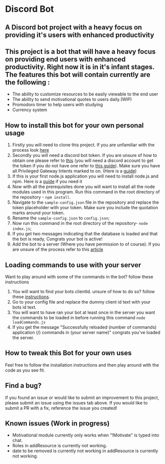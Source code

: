 # Discord Bot

## A Discord bot project with a heavy focus on providing it's users with enhanced productivity

This project is a bot that will have a heavy focus on providing end users with enhanced productivity. Right now it is in it's infant stages. The features this bot will contain currently are the following :
-
- The ability to customize resources to be easily viewable to the end user
- The ability to send motivational quotes to users daily.(WIP)
- Promodoro timer to help users with studying
- Currency system

## How to install this bot for your own personal usage


1. Firstly you will need to clone this project. If you are unfamiliar with the process look <a href="https://docs.github.com/en/repositories/creating-and-managing-repositories/cloning-a-repository">here</a>
2. Secondly you will need a discord bot token. If you are unsure of how to obtain one please refer to <a href="https://www.writebots.com/discord-bot-token/">this</a> (you will need a discord account to get the token if you do not have one refer to <a href="https://support.discord.com/hc/en-us/articles/360033931551-Getting-Started#h_01H4RR2GE2FAK7DZ5W3765NGVT">this guide</a>). Make sure you have all Privileged Gateway Intents marked to on. (Here is a <a href="https://discordjs.guide/popular-topics/intents.html#privileged-intents">guide<a>)
3. If this is your first node.js application you will need to install node.js and npm. Here is a <a href="https://docs.npmjs.com/downloading-and-installing-node-js-and-npm">guide</a> if you need it  
4. Now with all the prerequisites done you will want to install all the node modules used in this program. Run this command in the root directory of the repository - `npm install`.
5. Navigate to the `sample-config.json` file in the repository and replace the token placeholder with your token. Make sure you include the quotation marks around your token.
6. Rename the `sample-config.json` to `config.json`;
7. Now run this command in the root directory of the repository- `node index.js`;
8. If you get two messages indicating that the database is loaded and that the bot is ready, Congrats your bot is active!
9. Add the bot to a server (Where you have permission to of course). If you are unsure of the process refer to this <a href="https://discordjs.guide/preparations/adding-your-bot-to-servers.html#bot-invite-links">article</a>

## Loading commands to use with your server

Want to play around with some of the commands in the bot? follow these instructions

1. You will want to find your bots clientId. unsure of how to do so? follow these <a href="https://docs.discloudbot.com/v/en/suport/faq/id-bot">instructions</a>.
2. Go to your config file and replace the dummy client id text with your bots id text.
3. You will want to have ran your bot at least once in the server you want the commands to be loaded in before running this command `node loadCommands.js`
4. If you get the message "Successfully reloaded (number of commands) application (/) commands in (your server name)" congrats you've loaded the server.

## How to tweak this Bot for your own uses

Feel free to follow the installation instructions and then play around with the code as you see fit.

## Find a bug?

If you found an issue or would like to submit an improvement to this project, please submit an issue using the issues tab above. If you would like to submit a PR with a fix, reference the issue you created!

## Known issues (Work in progress)

- Motivational module currently only works when "!Motivate" is typed into chat.
- Roles in addResource is currently not working.
- date to be removed  is currently not working in addResource is currently not working.
